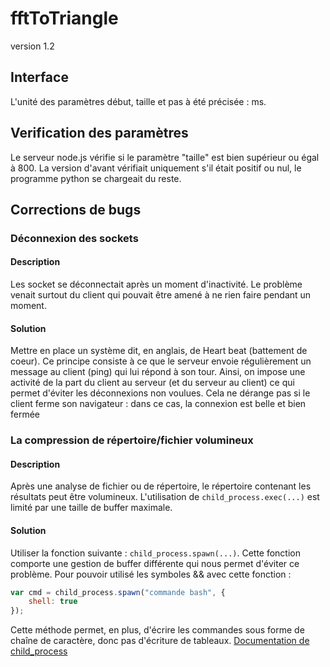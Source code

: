 # fftToTriangle
version 1.2

## Interface
L'unité des paramètres début, taille et pas à été précisée : ms.

## Verification des paramètres
Le serveur node.js vérifie si le paramètre "taille" est bien supérieur ou égal à 800. La version d'avant vérifiait uniquement s'il était positif ou nul, le programme python se chargeait du reste. 

## Corrections de bugs
### Déconnexion des sockets
#### Description
Les socket se déconnectait après un moment d'inactivité. Le problème venait surtout du client qui pouvait être amené à ne rien faire pendant un moment.

#### Solution
Mettre en place un système dit, en anglais, de Heart beat (battement de coeur). Ce principe consiste à ce que le serveur envoie régulièrement un message au client (ping) qui lui répond à son tour. Ainsi, on impose une activité de la part du client au serveur (et du serveur au client) ce qui permet d'éviter les déconnexions non voulues. Cela ne dérange pas si le client ferme son navigateur : dans ce cas, la connexion est belle et bien fermée

### La compression de répertoire/fichier volumineux
#### Description
Après une analyse de fichier ou de répertoire, le répertoire contenant les résultats peut être volumineux. L'utilisation de `child_process.exec(...)` est limité par une taille de buffer maximale.

#### Solution
Utiliser la fonction suivante : `child_process.spawn(...)`. Cette fonction comporte une gestion de buffer différente qui nous permet d'éviter ce problème. Pour pouvoir utilisé les symboles && avec cette fonction :
```javascript
var cmd = child_process.spawn("commande bash", {
    shell: true
});
```
Cette méthode permet, en plus, d'écrire les commandes sous forme de chaîne de caractère, donc pas d'écriture de tableaux.
[Documentation de child_process](https://nodejs.org/api/child_process.html)
